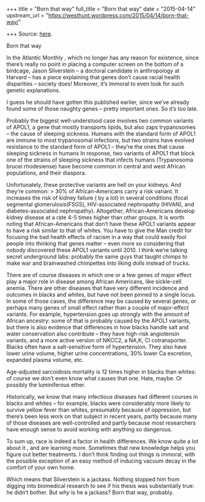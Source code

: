 +++
title = "Born that way"
full_title = "Born that way"
date = "2015-04-14"
upstream_url = "https://westhunt.wordpress.com/2015/04/14/born-that-way/"

+++
Source: [here](https://westhunt.wordpress.com/2015/04/14/born-that-way/).

Born that way

In the Atlantic Monthly , which no longer has any reason for existence,
since there’s really no point in placing a computer screen on the bottom
of a birdcage, Jason Silverstein – a doctoral candidate in anthropology
at Harvard – has a piece explaining that genes don’t cause racial
health disparities – society does! Moreover, it’s immoral to even look
for such genetic explanations.

I guess he should have gotten this published earlier, since we’ve
already found some of those naughty genes – pretty important ones. So
it’s too late.

Probably the biggest well-understood case involves two common variants
of APOL1, a gene that mostly transports lipids, but also zaps
trypanosomes – the cause of sleeping sickness. Humans with the standard
form of APOL1 are immune to most trypanosomal infections, but two
strains have evolved resistance to the standard form of APOL1 – they’re
the ones that cause sleeping sickness in humans In response, two
variants of APOL1 that block one of the strains of sleeping sickness
that infects humans (Trypanosoma brucei rhodesiense) have become common
in central and west African populations, and their diaspora.

Unfortunately, these protective variants are hell on your kidneys. And
they’re common:  \> 30% of African-Americans carry a risk variant. It
increases the risk of kidney failure ( by a lot) in several conditions
(focal segmental glomerulosis(FSGS), HIV-associated nephropathy
(HIVAN), and diabetes-associated nephropathy). Altogether,
African-Americans develop kidney disease at a rate 4-5 times higher
than other groups. It is worth noting that African-Americans that don’t
have these APOL1 variants appear to have a risk similar to that of
whites. You have to give the Man credit for focusing the bad health
effects of racism in a way that could easily fool people into thinking
that genes matter – even more so considering that nobody discovered
these APOL1 variants until 2010. I think we’re talking secret
underground labs: probably the same guys that taught chimps to make war
and brainwashed chimpettes into liking dolls instead of trucks.

There are of course diseases in which one or a few genes of major
effect play a major role in disease among African Americans, like
sickle-cell anemia. There are other diseases that have very different
incidence and outcomes in blacks and whites, but have not been pinned to
a single locus. In some of those cases, the difference may be caused
by several genes, or perhaps many genes of small effect rather than a
couple of major-effect variants. For example, hypertension goes up
strongly with the amount of African ancestry: some of that is probably
caused by the APOL1 variants, but there is also evidence that
differences in how blacks handle salt and water conservation also
contribute – they have high-risk angiotensin variants, and a more
active version of NKCC2, a NA,K, Cl cotransporter. Blacks often have a
salt-sensitive form of hypertension. They also have lower urine volume,
higher urine concentrations, 30% lower Ca excretion, expanded plasma
volume, etc.

Age-adjusted sarcoidosis mortality is 12 times higher in blacks than
whites: of course we don’t even know what causes that one. Hate,
maybe. Or possibly the luminiferous ether.

Historically, we know that many infectious diseases had different
courses in blacks and whites – for example, blacks were considerably
more likely to survive yellow fever than whites, presumably because of
oppression, but there’s been less work on that subject in recent years,
partly because many of those diseases are well-controlled and partly
because most researchers have enough sense to avoid working with
anything so dangerous.

To sum up, race is indeed a factor in health differences. We know
quite a lot about it , and are learning more. Sometimes that new
knowledge helps you figure out better treatments. I don’t think finding
out things is immoral, with the possible exception of an easy method of
inducing vacuum decay in the comfort of your own home.

Which means that Silverstein is a jackass. Nothing stopped him from
digging into biomedical research to see if his thesis was substantially
true: he didn’t bother. But *why* is he a jackass? Born that way,
probably.

